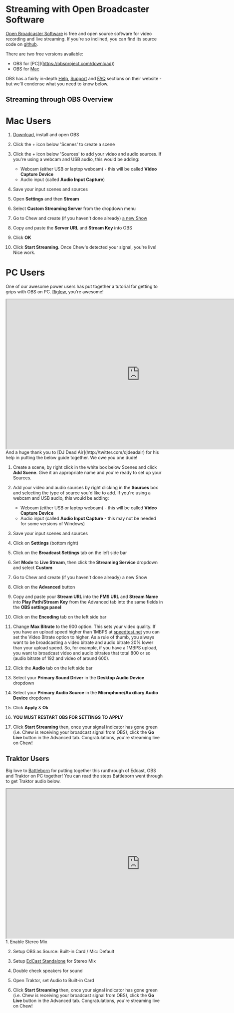 # Streaming with Open Broadcaster Software

[Open Broadcaster Software](https://obsproject.com/) is free and open source software for video recording and live streaming. If you're so inclined, you can find its source code on [github](https://github.com/jp9000/OBS). 

There are two free versions available: 

- OBS for [PC]](https://obsproject.com/download))
- OBS for [Mac](https://obsproject.com/download#mac)

OBS has a fairly in-depth [Help](http://jp9000.github.io/OBS), [Support](http://jp9000.github.io/OBS/general/support.html) and [FAQ](http://jp9000.github.io/OBS/general/faq.html) sections on their website - but we'll condense what you need to know below.

## Streaming through OBS Overview

# Mac Users

1. [Download](https://obsproject.com/download#mac), install and open OBS

2. Click the + icon below 'Scenes' to create a scene

3. Click the + icon below 'Sources' to add your video and audio sources. If you're using a webcam and USB audio, this would be adding:

	- Webcam (either USB or laptop webcam) - this will be called **Video Capture Device**
	- Audio input (called **Audio Input Capture**)

3. Save your input scenes and sources

4. Open **Settings** and then **Stream**

6. Select **Custom Streaming Server** from the dropdown menu

7. Go to Chew and create (if you haven't done already) [a new Show](http://chew.tv/guide/using_chew/go_live_on_chew)

8. Copy and paste the **Server URL** and **Stream Key** into OBS

9. Click **OK**

10. Click **Start Streaming**. Once Chew's detected your signal, you're live! Nice work. 

# PC Users

One of our awesome power users has put together a tutorial for getting to grips with OBS on PC. [Riglow](http://chew.tv/riglow), you're awesome!

<iframe src="http://chew.tv/embed/riglow/advanced-broadcast-settings-for-open-broadcast-software" width="853" height="480" scrolling="no"></iframe>
<br />
And a huge thank you to [DJ Dead Air](http://twitter.com/djdeadair) for his help in putting the below guide together. We owe you one dude! 

1. Create a scene, by right click in the white box below Scenes and click **Add Scene**. Give it an appropriate name and you're ready to set up your Sources.

2. Add your video and audio sources by right clicking in the **Sources** box and selecting the type of source you'd like to add. If you're using a webcam and USB audio, this would be adding:

	- Webcam (either USB or laptop webcam) - this will be called **Video Capture Device**
	- Audio input (called **Audio Input Capture** - this may not be needed for some versions of Windows) 

3. Save your input scenes and sources

4. Click on **Settings** (bottom right)

5. Click on the **Broadcast Settings** tab on the left side bar

6. Set **Mode** to **Live Stream**, then click the **Streaming Service** dropdown and select **Custom**

7. Go to Chew and create (if you haven't done already) a new Show

8. Click on the **Advanced** button

9. Copy and paste your **Stream URL** into the **FMS URL** and **Stream Name** into **Play Path/Stream Key** from the Advanced tab into the same fields in the **OBS settings panel**

10. Click on the **Encoding** tab on the left side bar

11. Change **Max Bitrate** to the 900 option. This sets your video quality. If you have an upload speed higher than 1MBPS at [speedtest.net](http://speedtest.net) you can set the Video Bitrate option to higher. As a rule of thumb, you always want to be broadcasting a video bitrate and audio bitrate 20% lower than your upload speed. So, for example, if you have a 1MBPS upload, you want to broadcast video and audio bitrates that total 800 or so (audio bitrate of 192 and video of around 600).

12. Click the **Audio** tab on the left side bar

13. Select your **Primary Sound Driver** in the **Desktop Audio Device** dropdown

14. Select your **Primary Audio Source** in the **Microphone/Auxiliary Audio Device** dropdown

15. Click **Apply** & **Ok**

16. **YOU MUST RESTART OBS FOR SETTINGS TO APPLY**

17. Click **Start Streaming** then, once your signal indicator has gone green (i.e. Chew is receiving your broadcast signal from OBS), click the **Go Live** button in the Advanced tab. Congratulations, you're streaming live on Chew!

## Traktor Users

Big love to [Battleborn](http://chew.tv/battleborn) for putting together this runthrough of Edcast, OBS and Traktor on PC together! You can read the steps Battleborn went through to get Traktor audio below.  

<iframe src="http://chew.tv/embed/battleborn/chewtv-and-traktor-s4-obs-setup-using-edcast" width="853" height="480" scrolling="no"></iframe>
<br />
1. Enable Stereo Mix

2. Setup OBS as Source: Built-in Card / Mic: Default

3. Setup [EdCast Standalone](https://www.fastserv.com/kb/article/edcast_standalone_-_stream_live_audio_to_icecast_or_shoutcast) for Stereo Mix

4. Double check speakers for sound

5. Open Traktor, set Audio to Built-in Card

6. Click **Start Streaming** then, once your signal indicator has gone green (i.e. Chew is receiving your broadcast signal from OBS), click the **Go Live** button in the Advanced tab. Congratulations, you're streaming live on Chew!
